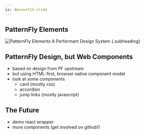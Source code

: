 ```yaml
---
is: devconf23-slide
---
```

## PatternFly Elements
![PatternFly Elements](pfe.svg)
A Performant Design System {.subheading}

## PatternFly Design, but Web Components
- based on design from PF upstream
- but using HTML-first, browser native component model
- look at some components
    - card (mostly css)
    - accordion
    - jump links (mostly javascript)

## The Future
  - demo react wrapper
  - more components (get involved on github!)
